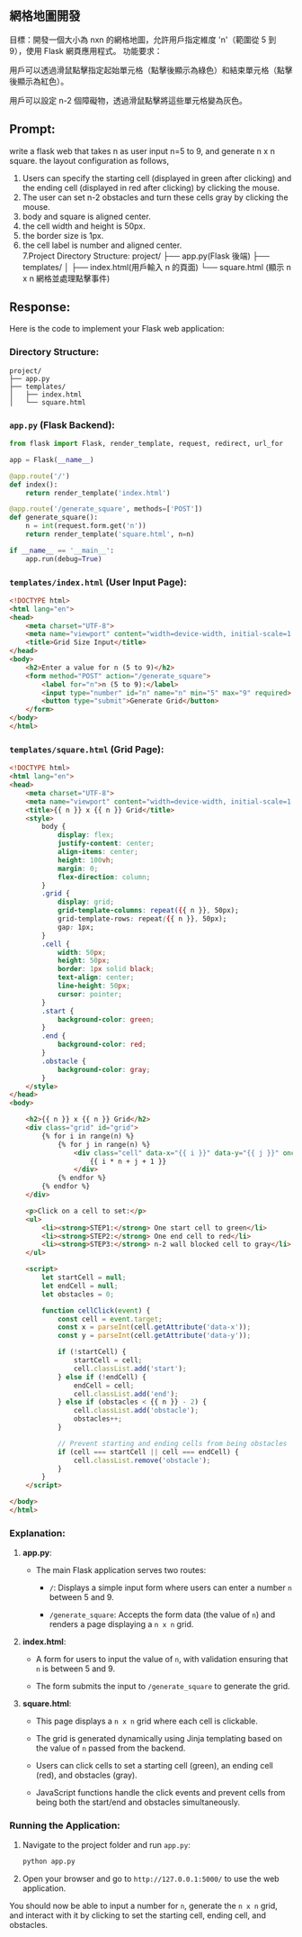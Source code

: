 ##  網格地圖開發
目標：開發一個大小為 nxn 的網格地圖，允許用戶指定維度 'n'（範圍從 5 到9），使用 Flask 網頁應用程式。
功能要求：

用戶可以透過滑鼠點擊指定起始單元格（點擊後顯示為綠色）和結束單元格（點擊後顯示為紅色）。

用戶可以設定 n-2 個障礙物，透過滑鼠點擊將這些單元格變為灰色。


## Prompt:
 write a flask web that takes n as user input n=5 to 9, and generate n x n square.
the layout configuration as follows,
1. Users can specify the starting cell (displayed in green after clicking) and the ending cell (displayed in red after clicking) by clicking the mouse.
2. The user can set n-2 obstacles and turn these cells gray by clicking the mouse. 
3. body and square is aligned center. 
4. the cell width and height is 50px. 
5. the border size is 1px.
6. the cell label is number and aligned center.  
7.Project Directory Structure: 
project/
├── app.py(Flask 後端)
├── templates/
│   ├── index.html(用戶輸入 n 的頁面)
      └── square.html (顯示 n x n 網格並處理點擊事件)

## Response:
Here is the code to implement your Flask web application:

### Directory Structure:

```
project/
├── app.py
├── templates/
│   ├── index.html
│   └── square.html
```

### `app.py` (Flask Backend):

```python
from flask import Flask, render_template, request, redirect, url_for

app = Flask(__name__)

@app.route('/')
def index():
    return render_template('index.html')

@app.route('/generate_square', methods=['POST'])
def generate_square():
    n = int(request.form.get('n'))
    return render_template('square.html', n=n)

if __name__ == '__main__':
    app.run(debug=True)
```

### `templates/index.html` (User Input Page):

```html
<!DOCTYPE html>
<html lang="en">
<head>
    <meta charset="UTF-8">
    <meta name="viewport" content="width=device-width, initial-scale=1.0">
    <title>Grid Size Input</title>
</head>
<body>
    <h2>Enter a value for n (5 to 9)</h2>
    <form method="POST" action="/generate_square">
        <label for="n">n (5 to 9):</label>
        <input type="number" id="n" name="n" min="5" max="9" required>
        <button type="submit">Generate Grid</button>
    </form>
</body>
</html>
```

### `templates/square.html` (Grid Page):

```html
<!DOCTYPE html>
<html lang="en">
<head>
    <meta charset="UTF-8">
    <meta name="viewport" content="width=device-width, initial-scale=1.0">
    <title>{{ n }} x {{ n }} Grid</title>
    <style>
        body {
            display: flex;
            justify-content: center;
            align-items: center;
            height: 100vh;
            margin: 0;
            flex-direction: column;
        }
        .grid {
            display: grid;
            grid-template-columns: repeat({{ n }}, 50px);
            grid-template-rows: repeat({{ n }}, 50px);
            gap: 1px;
        }
        .cell {
            width: 50px;
            height: 50px;
            border: 1px solid black;
            text-align: center;
            line-height: 50px;
            cursor: pointer;
        }
        .start {
            background-color: green;
        }
        .end {
            background-color: red;
        }
        .obstacle {
            background-color: gray;
        }
    </style>
</head>
<body>

    <h2>{{ n }} x {{ n }} Grid</h2>
    <div class="grid" id="grid">
        {% for i in range(n) %}
            {% for j in range(n) %}
                <div class="cell" data-x="{{ i }}" data-y="{{ j }}" onclick="cellClick(event)">
                    {{ i * n + j + 1 }}
                </div>
            {% endfor %}
        {% endfor %}
    </div>

    <p>Click on a cell to set:</p>
    <ul>
        <li><strong>STEP1:</strong> One start cell to green</li>
        <li><strong>STEP2:</strong> One end cell to red</li>
        <li><strong>STEP3:</strong> n-2 wall blocked cell to gray</li>
    </ul>

    <script>
        let startCell = null;
        let endCell = null;
        let obstacles = 0;

        function cellClick(event) {
            const cell = event.target;
            const x = parseInt(cell.getAttribute('data-x'));
            const y = parseInt(cell.getAttribute('data-y'));

            if (!startCell) {
                startCell = cell;
                cell.classList.add('start');
            } else if (!endCell) {
                endCell = cell;
                cell.classList.add('end');
            } else if (obstacles < {{ n }} - 2) {
                cell.classList.add('obstacle');
                obstacles++;
            }

            // Prevent starting and ending cells from being obstacles
            if (cell === startCell || cell === endCell) {
                cell.classList.remove('obstacle');
            }
        }
    </script>

</body>
</html>

```

### Explanation:

1.  **app.py**:
    
    *   The main Flask application serves two routes:
        
        *   `/`: Displays a simple input form where users can enter a number `n` between 5 and 9.
            
        *   `/generate_square`: Accepts the form data (the value of `n`) and renders a page displaying a `n x n` grid.
            
2.  **index.html**:
    
    *   A form for users to input the value of `n`, with validation ensuring that `n` is between 5 and 9.
        
    *   The form submits the input to `/generate_square` to generate the grid.
        
3.  **square.html**:
    
    *   This page displays a `n x n` grid where each cell is clickable.
        
    *   The grid is generated dynamically using Jinja templating based on the value of `n` passed from the backend.
        
    *   Users can click cells to set a starting cell (green), an ending cell (red), and obstacles (gray).
        
    *   JavaScript functions handle the click events and prevent cells from being both the start/end and obstacles simultaneously.
        

### Running the Application:

1.  Navigate to the project folder and run `app.py`:
    
    ```bash
    python app.py
    ```
    
2.  Open your browser and go to `http://127.0.0.1:5000/` to use the web application.
    

You should now be able to input a number for `n`, generate the `n x n` grid, and interact with it by clicking to set the starting cell, ending cell, and obstacles.

